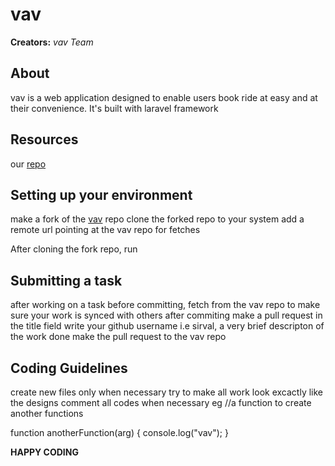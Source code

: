 

# vav

**Creators:**
*vav Team*

## About

vav is a web application designed to enable users book ride at easy and at their convenience. 
It's built with laravel framework

## Resources
our [repo](https://github.com/sirval/vav)

## Setting up your environment

make a fork of the [vav](https://github.com/sirval/vav) repo
clone the forked repo to your system
add a remote url pointing at the vav repo for fetches

After cloning the fork repo, run 

## Submitting a task
after working on a task before committing, fetch from the vav repo to make sure your work is synced with others
after commiting make a pull request
in the title field write your github username i.e sirval, a very brief descripton of the work done
make the pull request to the vav repo

## Coding Guidelines
create new files only when necessary
try to make all work look excactly like the designs
comment all codes when necessary
 eg
//a function to create another functions

function anotherFunction(arg) {
  console.log("vav");
}

**HAPPY CODING** 
